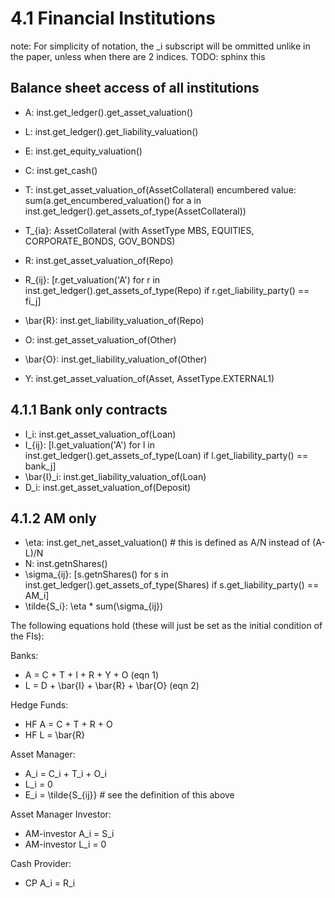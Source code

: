 # 4.1 Financial Institutions

note: For simplicity of notation, the _i subscript will be ommitted unlike in the paper, unless when there are 2 indices.
TODO: sphinx this

## Balance sheet access of all institutions

- A: inst.get_ledger().get_asset_valuation()
- L: inst.get_ledger().get_liability_valuation()
- E: inst.get_equity_valuation()
- C: inst.get_cash()
- T: inst.get_asset_valuation_of(AssetCollateral)
  encumbered value: sum(a.get_encumbered_valuation() for a in inst.get_ledger().get_assets_of_type(AssetCollateral))
- T_{ia}: AssetCollateral (with AssetType MBS, EQUITIES, CORPORATE_BONDS, GOV_BONDS)

- R: inst.get_asset_valuation_of(Repo)
- R_{ij}: [r.get_valuation('A') for r in inst.get_ledger().get_assets_of_type(Repo) if r.get_liability_party() == fi_j]
- \\bar{R}: inst.get_liability_valuation_of(Repo)
- O: inst.get_asset_valuation_of(Other)
- \\bar{O}: inst.get_liability_valuation_of(Other)
- Y: inst.get_asset_valuation_of(Asset, AssetType.EXTERNAL1)

## 4.1.1 Bank only contracts
- I_i: inst.get_asset_valuation_of(Loan)
- I_{ij}: [l.get_valuation('A') for l in inst.get_ledger().get_assets_of_type(Loan) if l.get_liability_party() == bank_j]
- \\bar{I}_i: inst.get_liability_valuation_of(Loan)
- D_i: inst.get_asset_valuation_of(Deposit)

## 4.1.2 AM only
- \\eta: inst.get_net_asset_valuation()  # this is defined as A/N instead of (A-L)/N
- N: inst.getnShares()
- \\sigma_{ij}: [s.getnShares() for s in inst.get_ledger().get_assets_of_type(Shares) if s.get_liability_party() == AM_i]
- \\tilde{S_i}: \\eta * sum(\\sigma_{ij})

The following equations hold (these will just be set as the initial condition of the FIs):

Banks:
- A = C + T + I + R + Y + O (eqn 1)
- L = D + \\bar{I} + \\bar{R} + \\bar{O} (eqn 2)

Hedge Funds:
- HF A = C + T + R + O
- HF L = \\bar{R}

Asset Manager:
- A_i = C_i + T_i + O_i
- L_i = 0
- E_i = \\tilde{S_{ij}}  # see the definition of this above

Asset Manager Investor:
- AM-investor A_i = S_i
- AM-investor L_i = 0

Cash Provider:
- CP A_i = R_i
